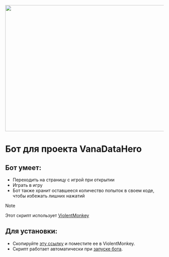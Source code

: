 <p align="center"><img src="https://www.block-chain24.com/sites/default/files/styles/full_bg/public/big/vana_data_hero.png?itok=U_rcKQ6W" width="600" height="400" /></p>

# Бот для проекта VanaDataHero
## Бот умеет: 
- Переходить на страницу с игрой при открытии
- Играть в игру
- Бот также хранит оставшееся количество попыток в своем коде, чтобы избежать лишних нажатий

> [!NOTE]
> Этот скрипт использует [ViolentMonkey](https://violentmonkey.github.io)

## Для установки:
- Скопируйте [эту ссылку](https://github.com/xorascs/Vana/raw/main/vana.js) и поместите ее в ViolentMonkey.
- Скрипт работает автоматически при [запуске бота](https://t.me/VanaDataHeroBot/VanaDataHero?startapp=498224441).
